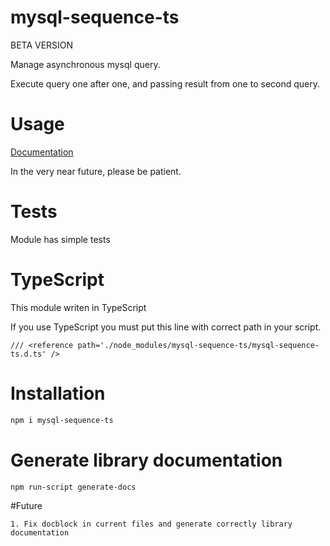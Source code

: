 # mysql-sequence-ts
BETA VERSION

Manage asynchronous mysql query.

Execute query one after one, and passing result from one to second query.

# Usage
[Documentation](http://mysqlsequencets.pascalsystem.pl/)

In the very near future, please be patient.

# Tests
Module has simple tests

# TypeScript
This module writen in TypeScript

If you use TypeScript you must put this line with correct path in your script.
```code
/// <reference path='./node_modules/mysql-sequence-ts/mysql-sequence-ts.d.ts' /> 
```

# Installation
```bash
npm i mysql-sequence-ts
```

# Generate library documentation
```bash
npm run-script generate-docs
```
#Future
~~~
1. Fix docblock in current files and generate correctly library documentation
~~~